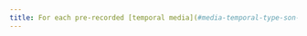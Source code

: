 ```yaml
---
title: For each pre-recorded [temporal media](#media-temporal-type-son-video-et-synchronise) having a synchronized [audiodescription](#audiodescription-synchronisee-media-temporal) is this relevant?
---
```

